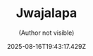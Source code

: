 ---
title: "Jwajalapa"
date: "2025-08-16T19:43:17.429Z"
author: "(Author not visible)"
read_year: "NO"
recommendation: '3'
url: /bookshelf/jwajalapa
---